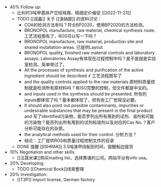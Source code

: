 - 40% Follow up:
	- 比利时3吨甲基排产交给晓薇、精细定价催促 [[2022-11-23]]
	- TODO [[润鑫]] 关于 [[溴硝醇]] 的资料讨论：
		- COA的检测方法有吗？符合BP2020，使用BP2020的方法检测。
		- BRONOPOL manufacture, raw material, chemical synthesis route. 工艺流程图有了，ROS可以写一下吗？
		- BRONOPOL manufacture, raw material, production site and shared installation-areas. 已提供Layout
		- BRONOPOL quality, finished raw material controls and laboratory assays. Laboratories Assay有体现在过程控制中吗？是不是就是实验室检测。简单带过了。
		- All the processes of synthesis and purification of the active ingredient should be described √ 工艺流程图写了
		- and the quality controls applied to the raw materials 原材料质量控制就是检测所有原材料吗？有ISO完整的控制，但文件都是中文的。
		- and inputs used in the synthesis should be presented. 所有的inputs都体现了吗？基本都体现了，但有些工厂觉得没必要。
		- It should also point out possible contaminants, impurities or undesirable substances that may be present in the final product and 写了Identified污染物，能否罗列出所有用到的试剂、溶剂和可能的污染物？能否列出所有用到的试剂和溶剂以及对应的Cas No.？客户分析可能存在的杂质。
		- the analytical methods used for their control. 分析方法？
		- 结论：工厂提供ROS和质量过程控制文件的目录
	- DONE 提醒 [[ISHRAK]] 3.5吨溴甲烷船到时间，提醒船边提货
- 10% Negotiation and other skills
	- [[汪晟米课]]购买mailing list，选择靠谱的公司。网站平台有info usa。
- 20% Developing:
	- TODO [[Chemical Book]]线索整理
- 20% Investigation:
	- [[T3P]] import license, German factory